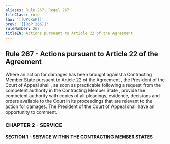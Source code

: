 ```yaml
---
aliases: Rule 267, Regel 267
fileClass: rule
law: '[[UPCRoP]]'
prev: '[[RoP.266]]'
ruleNumber: 267
titleEN: Actions pursuant to Article 22 of the Agreement
---
```


## Rule 267 - Actions pursuant to Article 22 of the Agreement

Where an action for damages has been brought against a Contracting Member State pursuant to Article  22 of the Agreement , the President of the Court of Appeal shall , as soon as practicable following a request from the competent authority in the Contracting Member State , provide the competent authority with copies of all pleadings, evidence, decisions and orders available to the Court in its proceedings that are relevant to the action for damages.  The President of the Court of Appeal shall have an opportunity to comment.

### CHAPTER  2 - SERVICE   

#### SECTION  1 - SERVICE WITHIN THE CONTRACTING MEMBER STATES